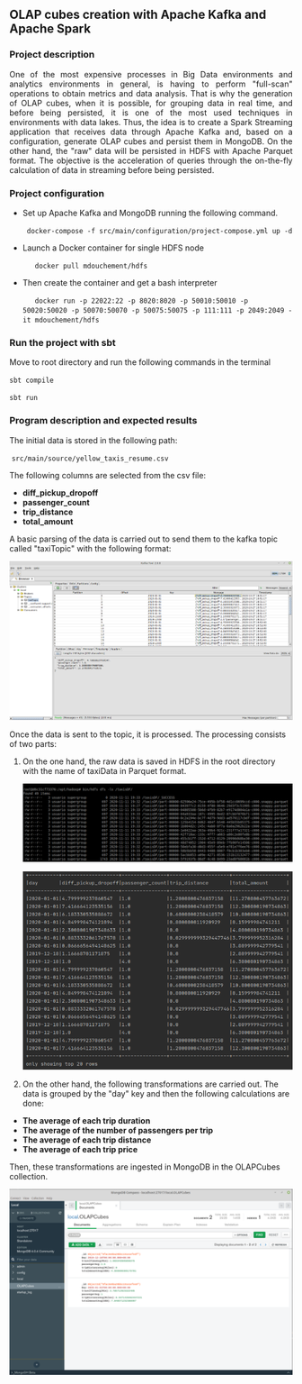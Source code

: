 ## OLAP cubes creation with Apache Kafka and Apache Spark
### Project description

<div style="text-align: justify">
One of the most expensive processes in Big Data environments and analytics environments in general, is having to perform "full-scan" operations to obtain metrics and data analysis. That is why the generation of OLAP cubes, when it is possible, for grouping data in real time, and before being persisted, it is one of the most used techniques in environments with data lakes. Thus, the idea is to create a Spark Streaming application that receives data through Apache Kafka and, based on a configuration, generate OLAP cubes and persist them in MongoDB. On the other hand, the "raw" data will be persisted in HDFS with Apache Parquet format. The objective is the acceleration of queries through the on-the-fly calculation of data in streaming before being persisted.
</div>

### Project configuration

* Set up Apache Kafka and MongoDB running the following command.

    ` docker-compose -f src/main/configuration/project-compose.yml up -d`


* Launch a Docker container for single HDFS node

    `	docker pull mdouchement/hdfs`

* Then create the container and get a bash interpreter

    `	docker run -p 22022:22 -p 8020:8020 -p 50010:50010 -p 50020:50020 -p 50070:50070 -p 50075:50075 -p 111:111 -p 2049:2049 -it mdouchement/hdfs`


### Run the project with sbt

Move to root directory and run the following commands in the terminal

`sbt compile`

`sbt run`

### Program description and expected results

The initial data is stored in the following path:

​		`src/main/source/yellow_taxis_resume.csv`

The following columns are selected from the csv file:

* **diff_pickup_dropoff**
* **passenger_count**
* **trip_distance**
* **total_amount** 

A basic parsing of the data is carried out to send them to the kafka topic called "taxiTopic" with the following format:

<img src="/src/main/docImages/taxiTopicAllData.png" alt="taxiTopicAllData" style="zoom:67%;" />

Once the data is sent to the topic, it is processed. The processing consists of two parts:

1. On the one hand, the raw data is saved in HDFS in the root directory with the name of taxiData in Parquet format. 

   ![](/src/main/docImages/taxiDataHDFS.png)

   ![HDFSDataFrameValues](/src/main/docImages/HDFSDataFrameValues.png)

2. On the other hand, the following transformations are carried out. The data is grouped by the "day" key and then the following calculations are done:
* **The average of each trip duration**
* **The average of the number of passengers per trip**
* **The average of each trip distance**
* **The average of each trip price**

Then, these transformations are ingested in MongoDB in the OLAPCubes collection.

<img src="/src/main/docImages/mongoDBOLAP.png" alt="mongoDBOLAP" style="zoom: 80%;" />
